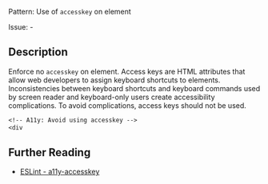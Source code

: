 Pattern: Use of `accesskey` on element

Issue: -

## Description

Enforce no `accesskey` on element. Access keys are HTML attributes that allow web developers to assign keyboard shortcuts to elements. Inconsistencies between keyboard shortcuts and keyboard commands used by screen reader and keyboard-only users create accessibility complications. To avoid complications, access keys should not be used.

```sv
<!-- A11y: Avoid using accesskey -->
<div 
```

## Further Reading

* [ESLint - a11y-accesskey](https://svelte.dev/docs#accessibility-warnings-a11y-accesskey)
